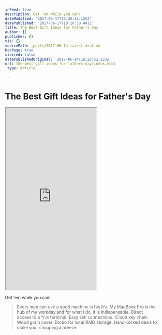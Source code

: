 ```yaml
---
inFeed: true
description: Get ‘em while you can!
dateModified: '2017-06-17T18:20:38.126Z'
datePublished: '2017-06-17T18:20:38.441Z'
title: The Best Gift Ideas for Father’s Day
author: []
publisher: {}
via: {}
sourcePath: _posts/2017-06-14-latest-deal.md
hasPage: true
starred: false
datePublishedOriginal: '2017-06-14T18:28:52.250Z'
url: the-best-gift-ideas-for-fathers-day/index.html
_type: Article

---
```

# The Best Gift Ideas for Father's Day

<iframe src="https://the-grid.github.io/ed-userhtml/?g=eJztl1FvpDYQx9_zKeg-8NTNGoMN5JatLo2UzenS5C5tde0LMvbAWjGY2M7t5T59DcsmUaSTTmpzV7XxA9iDZ8Ya__AfDpaOVQoC6-4UFDMngq0UbnMUI9R_ehU4-OTmTMmmOwo4dA7Mq9nqYOnMcJnmFrNx8my1tC1Tyt-c0V2zwof0dP05uLllYs61geDM-6vg56Er02VlVpjQ0-Mfg_fgZMeCE2l7xe6Wi8nfd3bxFk58Vbp8SPc4CXmGJOnfT7LYlc-sluNQ1oa19zuwK3-Eh_JvQDYbd4STYTALWmYa2U3rQ_vxbtJosNxopWTXFLNOz4IxbqWNALN7bHgxWyy2dt6xQ9ayz7qbM2HvrIP2kOt24UM34Ozi5qcrMB8lh9_BWKm7AiOUogzj8KKDN1dFFF70YJgbHp2Cey3WrlXhOTPX4C4V41D8dhVafWt8j_HQQF24unRShUyU7q6Hojda3HJX-sVeh84wfu1XXUpRMLtRrBNSzzEK2zFiP0bcrdfHaoasPv5obj2TxTGK3v66_vD6AoXMys4-NgwJzkQhsipmvEIUqpThGOG4QixBUFMSMcrj0G70tpxq5cwtjI6l7qGzpezKDrblVnZCb4uaKQthb3x5Sq6VNkU8ttBJp_YmhCjlKKyaaVyPzb86gW_LxW7LRxTECwX_LAXk4gkF3jBRUKVpwgihKa-wiPMk5TFEdc7TmkZZHZPvScFw9qz-HxTc1KXty2GTnpWGc4p_id6dPdCwN0w0cAqCoCzORcQ4oTyrcizSmqCYcI549n1pGEXiXmmf6pABpoKt1iLg-iOYL8vZU8cToysdkBOPmDasga_3PB_UrtfG2aBXwCz88KJv3-xkW18dv72k7x5Y3hsmlmOSojyqq4qkUU5xkiCGGOE55BgJTqNvxfKLtD0PAGh9fHp--eEBgHvDXtqSisSJSEXN80xAGjNIWZQRhLIUI4JepO0_JW1_oj9OaPxI2ibDRAP2n7QoyRNKgOIoJSKjdQU5RHHlz4UY_wukzV-HH8_VwV9QxfoU" height="600" style=""></iframe>

Get 'em while you can!

> Every man can use a good machine in his life. My MacBook Pro is the hub of my workday and for what I do, it is indispensable. Direct access to a \*nix terminal. Easy ssh connections. iCloud key chain. Wood grain cover. Drobo for local RAID storage. Hand-picked deals to make your shopping a breeze.